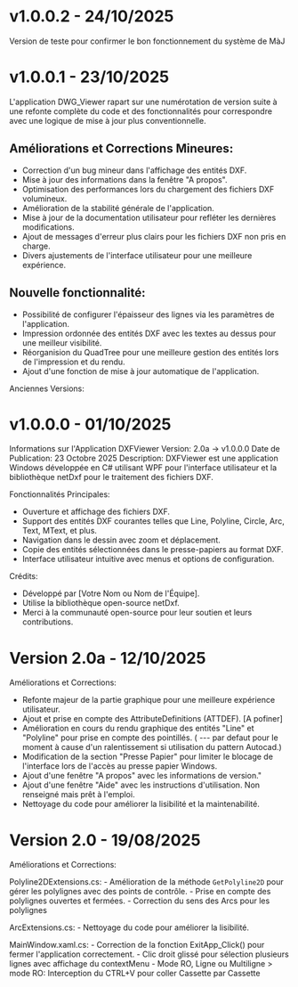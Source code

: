 
v1.0.0.2 - 24/10/2025
========================
Version de teste pour confirmer le bon fonctionnement du système de MàJ

v1.0.0.1 - 23/10/2025
========================
L'application DWG_Viewer rapart sur une numérotation de version suite à une refonte complète du code 
et des fonctionnalités pour correspondre avec une logique de mise à jour plus conventionnelle.

Améliorations et Corrections Mineures:
--------------------------------------
- Correction d'un bug mineur dans l'affichage des entités DXF.
- Mise à jour des informations dans la fenêtre "A propos".
- Optimisation des performances lors du chargement des fichiers DXF volumineux.
- Amélioration de la stabilité générale de l'application.
- Mise à jour de la documentation utilisateur pour refléter les dernières modifications.
- Ajout de messages d'erreur plus clairs pour les fichiers DXF non pris en charge.
- Divers ajustements de l'interface utilisateur pour une meilleure expérience.

Nouvelle fonctionnalité:
------------------------
- Possibilité de configurer l'épaisseur des lignes via les paramètres de l'application.
- Impression ordonnée des entités DXF avec les textes au dessus pour une meilleur visibilité.
- Réorganision du QuadTree pour une meilleure gestion des entités lors de l'impression et du rendu.
- Ajout d'une fonction de mise à jour automatique de l'application.


Anciennes Versions:

v1.0.0.0 - 01/10/2025
========================
Informations sur l'Application DXFViewer
Version: 2.0a -> v1.0.0.0
Date de Publication: 23 Octobre 2025
Description:
DXFViewer est une application Windows développée en C# utilisant WPF pour l'interface utilisateur et 
la bibliothèque netDxf pour le traitement des fichiers DXF.

Fonctionnalités Principales:
- Ouverture et affichage des fichiers DXF.
- Support des entités DXF courantes telles que Line, Polyline, Circle, Arc, Text, MText, et plus.
- Navigation dans le dessin avec zoom et déplacement.
- Copie des entités sélectionnées dans le presse-papiers au format DXF.
- Interface utilisateur intuitive avec menus et options de configuration.

Crédits:
- Développé par [Votre Nom ou Nom de l'Équipe].
- Utilise la bibliothèque open-source netDxf.
- Merci à la communauté open-source pour leur soutien et leurs contributions.

Version 2.0a - 12/10/2025
========================
Améliorations et Corrections:
- Refonte majeur de la partie graphique pour une meilleure expérience utilisateur.
- Ajout et prise en compte des AttributeDefinitions (ATTDEF). [A pofiner]
- Amélioration en cours du rendu graphique des entités "Line" et "Polyline" pour prise en compte des pointillés.
  ( --- par defaut pour le moment à cause d'un ralentissement si utilisation du pattern Autocad.)
- Modification de la section "Presse Papier" pour limiter le blocage de l'interface lors de l'accès 
  au presse papier Windows.
- Ajout d'une fenêtre "A propos" avec les informations de version."
- Ajout d'une fenêtre "Aide" avec les instructions d'utilisation. Non renseigné mais prêt à l'emploi.
- Nettoyage du code pour améliorer la lisibilité et la maintenabilité.

Version 2.0 - 19/08/2025
========================
Améliorations et Corrections:

Polyline2DExtensions.cs:
	- Amélioration de la méthode `GetPolyline2D` pour gérer les polylignes avec des points de contrôle.
	- Prise en compte des polylignes ouvertes et fermées.
	- Correction du sens des Arcs pour les polylignes

ArcExtensions.cs:
	- Nettoyage du code pour améliorer la lisibilité.

MainWindow.xaml.cs:
	- Correction de la fonction ExitApp_Click() pour fermer l'application correctement.
	- Clic droit glissé pour sélection plusieurs lignes avec affichage du contextMenu
	- Mode RO, Ligne ou Multiligne
	 > mode RO: Interception du CTRL+V pour coller Cassette par Cassette

